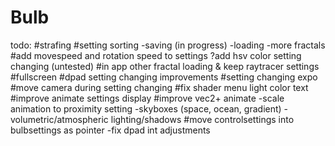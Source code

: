 # Bulb

todo:
#strafing
#setting sorting
-saving (in progress)
-loading
-more fractals
#add movespeed and rotation speed to settings
?add hsv color setting changing (untested)
#in app other fractal loading & keep raytracer settings
#fullscreen
#dpad setting changing improvements
#setting changing expo
#move camera during setting changing
#fix shader menu light color text
#improve animate settings display
#improve vec2+ animate 
-scale animation to proximity setting
-skyboxes (space, ocean, gradient)
-volumetric/atmospheric lighting/shadows 
#move controlsettings into bulbsettings as pointer
-fix dpad int adjustments